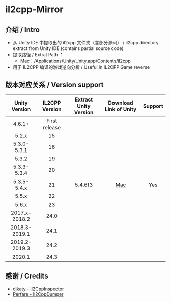 # il2cpp-Mirror
## 介绍 / Intro

* 从 Unity IDE 中提取出的 il2cpp 文件夹（含部分源码） / il2cpp directory extract from Unity IDE (contains partial source code)
* 提取路径 /  Extrat Path ：
  * Mac：/Applications/Unity/Unity.app/Contents/il2cpp
* 用于 IL2CPP 编译的游戏逆向分析 / Useful in IL2CPP Game reverse

## 版本对应关系 / Version support

| Unity Version | IL2CPP Version | Extract Unity Version |                    Download Link of Unity                    | Support |
| :-----------: | :------------: | :-------------------: | :----------------------------------------------------------: | :-----: |
|    4.6.1+     | First release  |                       |                                                              |         |
|     5.2.x     |       15       |                       |                                                              |         |
|  5.3.0-5.3.1  |       16       |                       |                                                              |         |
|     5.3.2     |       19       |                       |                                                              |         |
|  5.3.3-5.3.4  |       20       |                       |                                                              |         |
|  5.3.5-5.4.x  |       21       |        5.4.6f3        | [Mac](https://download.unitychina.cn/download_unity/7c5210d1343f/UnityDownloadAssistant-5.4.6f3.dmg) |   Yes   |
|     5.5.x     |       22       |                       |                                                              |         |
|     5.6.x     |       23       |                       |                                                              |         |
| 2017.x-2018.2 |      24.0      |                       |                                                              |         |
| 2018.3-2019.1 |      24.1      |                       |                                                              |         |
| 2019.2-2019.3 |      24.2      |                       |                                                              |         |
|    2020.1     |      24.3      |                       |                                                              |         |

## 感谢 / Credits

* [djkaty - Il2CppInspector](https://github.com/djkaty/Il2CppInspector)
* [Perfare - Il2CppDumper](https://github.com/Perfare/Il2CppDumper)